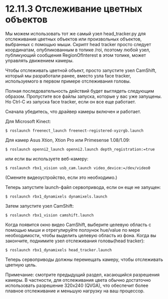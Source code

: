 # 12.11.3 Отслеживание цветных объектов

Мы можем использовать тот же самый узел head\_tracker.py для отслеживания цветных объектов или произвольных объектов, выбранных с помощью мыши. Скрипт head tracker просто следует координатам, опубликованным в топике /roi, поэтому любой узел, публикующий сообщения RegionOfInterest в этом топике, может управлять движением камеры.

Чтобы отслеживать цветной объект, просто запустите узел CamShift, который мы разработали ранее, вместо узла face tracker, используемого в первом примере отслеживания головы.

Полная последовательность действий будет выглядеть следующим образом. Пропустите все файлы запуска, которые у вас уже запущены. Но Ctrl-C из запуска face tracker, если он все еще работает.

Сначала убедитесь, что драйвер камеры включен и работает.

Для Microsoft Kinect:

`$ roslaunch freenect_launch freenect-registered-xyzrgb.launch`

Для камер Asus Xtion, Xtion Pro или Primesense 1.08/1.09:

`$ roslaunch openni2_launch openni2.launch depth_registration:=true`

или если вы используете веб-камеру:

`$ roslaunch rbx1_vision usb_cam.launch video_device:=/dev/video0`

\(Смените видеоустройство, если это необходимо.\)

Теперь запустите launch-файл сервопривода, если он еще не запущен:

`$ roslaunch rbx1_dynamixels dynamixels.launch`

Затем запустите узел CamShift:

`$ roslaunch rbx1_vision camshift.launch`

Когда появится окно видео CamShift, выберите целевую область с помощью мыши и отрегулируйте ползунок hue/value по мере необходимости, чтобы выделить целевую область из фона. Когда вы закончите, поднимите узел отслеживания головы\(head tracker\):

`$ roslaunch rbx1_dynamixels head_tracker.launch`

Теперь сервоприводы должны перемещать камеру, чтобы отслеживать цветную цель.

Примечание: смотрите предыдущий раздел, касающийся разрешения камеры. В частности, для отслеживания цвета обычно достаточно использовать разрешение 320x240 \(QVGA\), что обеспечит более плавное отслеживание и меньшую нагрузку на ваш процессор.

